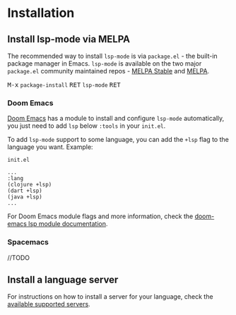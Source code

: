 # Installation

## Install lsp-mode via MELPA

The recommended way to install `lsp-mode` is via `package.el` - the built-in package manager in Emacs. `lsp-mode` is available on the two major `package.el` community maintained repos - [MELPA Stable](http://stable.melpa.org) and [MELPA](http://melpa.org).

<kbd>M-x</kbd> `package-install` <kbd>RET</kbd> `lsp-mode` <kbd>RET</kbd>

### Doom Emacs

[Doom Emacs](https://github.com/hlissner/doom-emacs) has a module to install and configure `lsp-mode` automatically, you just need to add `lsp` below `:tools` in your `init.el`.

To add `lsp-mode` support to some language, you can add the `+lsp` flag to the language you want. Example:

`init.el`
```elisp
...
:lang
(clojure +lsp)
(dart +lsp)
(java +lsp)
...
```

For Doom Emacs module flags and more information, check the [doom-emacs lsp module documentation](https://github.com/hlissner/doom-emacs/tree/develop/modules/tools/lsp).

### Spacemacs

//TODO

## Install a language server

For instructions on how to install a server for your language, check the [available supported servers](./languages.md).
